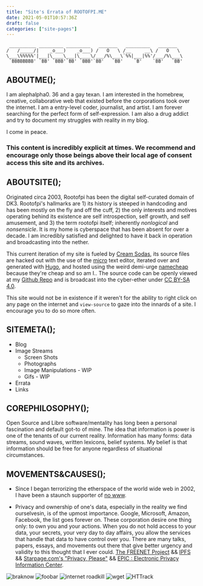 ```yaml
---
title: "Site's Errata of ROOTOFPI.ME"
date: 2021-05-01T10:57:36Z
draft: false
categories: ["site-pages"]
---
```



```
 __________ _________ _________   _______   _________   _______  
/   /_____/|    _o___)    _o___) /   O   \ /__     __\ /   O   \ 
\___\%%%%%'|___|\____\___|\____\/___/%\___\`%%|___|%%'/___/%\___\
 `BBBBBBBB' `BB' `BBB'`BB' `BBB'`BB'   `BB'    `B'    `BB'   `BB'
```

## ABOUTME();
I am alephalpha0. 36 and a gay texan. I am interested in the homebrew, creative, collaborative web that existed before the corporations took over the internet. I am a entry-level coder, journalist, and artist. I am forever searching for the perfect form of self-expression. I am also a drug addict and try to document my struggles with reality in my blog. 

I come in peace.

### This content is incredibly explicit at times. We recommend and encourage only those beings above their local age of consent access this site and its archives. 


## ABOUTSITE();
Originated circa 2003, Rootofpi has been the digital self-curated domain of DK3. 
Rootofpi's  hallmarks are 1) its history is steeped in handcoding and has been mostly on the fly and off the cuff, 2) the only interests and motives operating behind its existence are self introspection, self growth, and self amusement, and 3) the term rootofpi itself; inherently _nonlogical_ and _nonsensicle_. 
It is my home is cyberspace that has been absent for over a decade.
I am incredibly satisfied and delighted to have it back in operation and broadcasting into the nether.

This current iteration of my site is fueled by [Cream Sodas](https://en.m.wikipedia.org/wiki/Cream_soda), its source files are hacked out with the use of the [micro](https://micro-editor.github.io/) text editor, iterated over and generated with [Hugo](https://gohugo.io), and hosted using the weird demi-urge [namecheap](https://namecheap.com) because they're cheap and so am I.. The source code can be openly viewed at my [Github Repo](https://github.com/alephalpha0/rootofpi.me) and is broadcast into the cyber-ether under <a rel="license" href="http://creativecommons.org/licenses/by-sa/4.0/">CC BY-SA 4.0</a>.

This site would not be in existence if it weren't for the ability to right click on any page on the internet and `view-source` to gaze into the innards of a site. I encourage you to do so more often.

## SITEMETA();
* Blog
* Image Streams
  * Screen Shots
  * Photographs
  * Image Manipulations - WIP
  * Gifs - WIP
* Errata
* Links

## COREPHILOSOPHY();
Open Source and Libre software/mentality has long been a personal fascination and default got-to of mine. The idea that information is power is one of the tenants of our current reality. Information has many forms: data streams, sound waves, written lexicons, belief systems. My belief is that information should be free for anyone regardless of situational circumstances.

## MOVEMENTS&CAUSES();
* Since I began terrorizing the etherspace of the world wide web in 2002, I have been a staunch supporter of [no www](https://no-www.org).
  
* Privacy and ownership of one's data, especially in the reality we find ourselvesin, is of the upmost importance. Google, Microsoft, Amazon, Facebook, the list goes forever on. These corporation desire one thing only: to own you and your actions. When you do not hold access to your data, your secrets, your very day to day affairs, you allow the services that handle that data to have control over you. There are many talks, papers, essays, and movements out there that give better urgency and validity to this thought that I ever could. [The FREENET Project](https://freenetproject.org) && [IPFS](https://ipfs.io) && [Starpage.com's "Privacy, Please"](https://www.startpage.com/privacy-please/) && [EPIC : Electronic Privacy Information Center](https://www.epic.org/).  

  
![braknow](/img/buttons/braknow.gif) ![foobar](/img/buttons/foobar.png) ![internet roadkill](/img/buttons/internet-roadkill.gif) ![wget](/img/buttons/wget.gif) ![HTTrack](/img/buttons/httbutton.gif)

